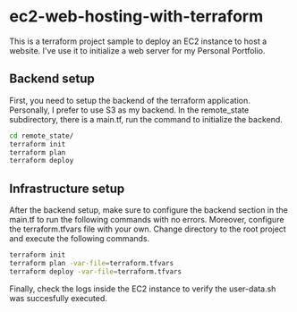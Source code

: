 # ec2-web-hosting-with-terraform
This is a terraform project sample to deploy an EC2 instance to host a website. 
I've use it to initialize a web server for my Personal Portfolio.

## Backend setup
First, you need to setup the backend of the terraform application. Personally, I prefer
to use S3 as my backend. In the remote_state subdirectory, there is a main.tf, run the
command to initialize the backend. 
```bash
cd remote_state/
terraform init
terraform plan
terraform deploy
```

## Infrastructure setup
After the backend setup, make sure to configure the backend section in the main.tf to run the following commands with no errors. Moreover, configure the terraform.tfvars file with
your own. Change directory to the root project and execute the following commands.
```bash
terraform init
terraform plan -var-file=terraform.tfvars
terraform deploy -var-file=terraform.tfvars
```

Finally, check the logs inside the EC2 instance to verify the user-data.sh was succesfully
executed.